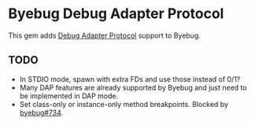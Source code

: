 # Byebug Debug Adapter Protocol

This gem adds [Debug Adapter
Protocol](https://microsoft.github.io/debug-adapter-protocol) support to Byebug.

## TODO

- In STDIO mode, spawn with extra FDs and use those instead of 0/1?
- Many DAP features are already supported by Byebug and just need to be
  implemented in DAP mode.
- Set class-only or instance-only method breakpoints. Blocked by
  [byebug#734](https://github.com/deivid-rodriguez/byebug/issues/734).
